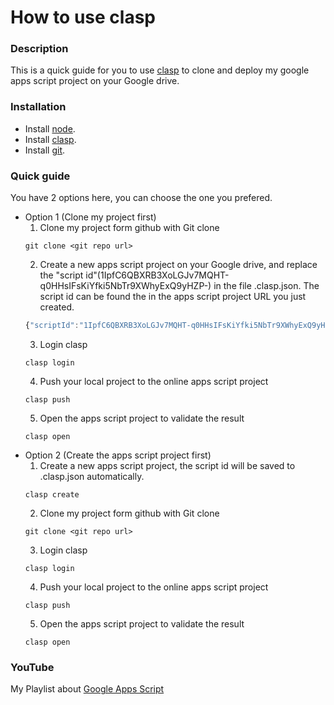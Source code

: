 # How to use clasp

### Description
This is a quick guide for you to use [clasp](https://github.com/google/clasp) to clone and deploy my google apps script project on your Google drive.

### Installation
* Install [node](https://nodejs.org/en/).
* Install [clasp](https://github.com/google/clasp).
* Install [git](https://git-scm.com/downloads).

### Quick guide
You have 2 options here, you can choose the one you prefered.

* Option 1 (Clone my project first)
    1. Clone my project form github with Git clone
    ```
    git clone <git repo url>
    ```
    2. Create a new apps script project on your Google drive, and replace the "script id"(1IpfC6QBXRB3XoLGJv7MQHT-q0HHsIFsKiYfki5NbTr9XWhyExQ9yHZP-) in the file .clasp.json. The script id can be found the in the apps script project URL you just created.
    ``` javascript
    {"scriptId":"1IpfC6QBXRB3XoLGJv7MQHT-q0HHsIFsKiYfki5NbTr9XWhyExQ9yHZP-"}
    ```
    3. Login clasp
    ```
    clasp login
    ```
    4. Push your local project to the online apps script project
    ```
    clasp push
    ```
    5. Open the apps script project to validate the result
    ```
    clasp open
    ```
* Option 2 (Create the apps script project first)
    1. Create a new apps script project, the script id will be saved to .clasp.json automatically.
    ```
    clasp create
    ```
    2. Clone my project form github with Git clone
    ```
    git clone <git repo url>
    ```
    3. Login clasp
    ```
    clasp login
    ```
    4. Push your local project to the online apps script project
    ```
    clasp push
    ```
    5. Open the apps script project to validate the result
    ```
    clasp open
    ```

### YouTube
My Playlist about [Google Apps Script](https://www.youtube.com/playlist?list=PLQhwjnEjYj8Bf_EZDrrcmkB9vcB9Sk3x0)

